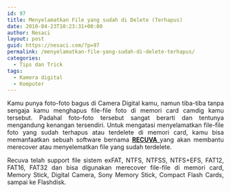 ```yaml
---
id: 97
title: Menyelamatkan File yang sudah di Delete (Terhapus)
date: 2010-04-23T10:23:31+00:00
author: Nesaci
layout: post
guid: https://nesaci.com/?p=97
permalink: /menyelamatkan-file-yang-sudah-di-delete-terhapus/
categories:
  - Tips dan Trick
tags:
  - Kamera digital
  - Komputer
---
```

<p style="text-align: justify;">
  Kamu punya foto-foto bagus di Camera Digital kamu, namun tiba-tiba tanpa sengaja kamu menghapus file-file foto di memori card camdig kamu tersebut. Padahal foto-foto tersebut sangat berarti dan tentunya mengandung kenangan tersendiri. Untuk mengatasi menyelamatkan file-file foto yang sudah terhapus atau terdelete di memori card, kamu bisa memanfaatkan sebuah software bernama <a title="Download Recuva" rel="nofollow" href="https://dw.com.com/redir?edId=3&siteId=4&oId=3000-2242_4-10753287&ontId=2242_4&spi=0ebec7a88261be689d523b1e8682ff07&lop=link&tag=tdw_dltext&ltype=dl_dlnow&pid=11143777&mfgId=6300943&merId=6300943&pguid=vYhA@QoPjAEAACgW7LQAAACb&destUrl=http%3A%2F%2Fdownload.cnet.com%2F3001-2242_4-10753287.html%3Fspi%3D0ebec7a88261be689d523b1e8682ff07" target="_blank"><strong>RECUVA </strong></a>yang akan membantu merecover atau menyelematkan file yang sudah terdelete.
</p>

<p style="text-align: justify;">
  Recuva telah support file sistem exFAT, NTFS, NTFSS, NTFS+EFS, FAT12, FAT16, FAT32 dan bisa digunakan merecover file-file di memori card, Memory Stick, Digital Camera, Sony Memory Stick, Compact Flash Cards, sampai ke Flashdisk.
</p>